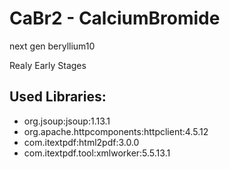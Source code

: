 # CaBr2 - CalciumBromide

next gen beryllium10

Realy Early Stages

## Used Libraries:
 * org.jsoup:jsoup:1.13.1
 * org.apache.httpcomponents:httpclient:4.5.12
 * com.itextpdf:html2pdf:3.0.0
 * com.itextpdf.tool:xmlworker:5.5.13.1
